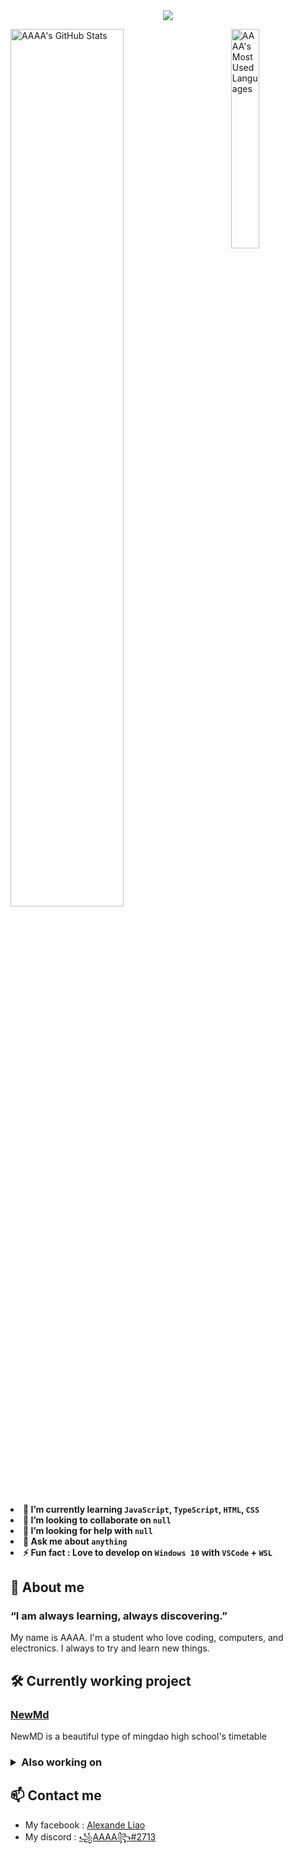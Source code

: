 <div align="center">
  <img src="https://readme-typing-svg.herokuapp.com?size=40&height=60&lines=Hello%2C+I'm+AAAA+!">
</div>

<div>
  <p>
  <span align="left">
  <img width="60%" src="https://github-readme-stats.vercel.app/api?username=Anonymous-AAAA&show_icons=true&theme=radical" title="AAAA's GitHub Stats">
  </span>
  <img align="right" width="30%" src="https://github-readme-stats.vercel.app/api/top-langs/?username=Anonymous-AAAA&langs_count=8" title="AAAA's Most Used Languages">
  </p>
  <h4>
  <li>🌱 I’m currently learning <code>JavaScript</code>, <code>TypeScript</code>, <code>HTML</code>, <code>CSS</code>
  <li>👯 I’m looking to collaborate on <code>null</code></li>
  <li>🤔 I’m looking for help with <code>null</code></li>
  <li>💬 Ask me about <code>anything</code></li>
  <li>⚡ Fun fact : Love to develop on <code>Windows 10</code> with <code>VSCode</code> + <code>WSL</code></li>
  </h4>
</div>

<div>
  <h2>💙 About me</h2>
  <h3><p>“I am always learning, always discovering.”</p></h3>
  <p>My name is AAAA. I'm a student who love coding, computers, and electronics. I always to try and learn new things.</p>
</div>

<div>
  <h2>🛠 Currently working project</h2>
  <h3><a href="https://github.com/TakeUFlab/md-web" title="md-web's GitHub page">NewMd</a></h3>
  <p>NewMD is a beautiful type of mingdao high school's timetable</p>
</div>

<h3>
<details>
  <summary>Also working on</summary>
  <p align="right">
  <em>These are my current projects. Some other are not listed here.</em>
  </p>
  <h5>Owned By Me</h5>
  <h6>
  <ul>
    <li><a href="https://github.com/TakeUFlab/md-web" title="md-web's GitHub page">NewMd</a> - a beautiful type of mingdao high school's timetable.</li>
    <li><a href="https://github.com/TakeUFlab/MdTimetableAPI" title="Mingdao Timetable API's GitHub page">Mingdao Timetable API</a> - an API for mingdao high school's timetable.</li>
    <!-- li><a href="https://github.com/Anonymous-AAAA/AAAA-Discordbot" title="AAAA-Discordbot's GitHub page">AAAA-Discordbot</a> - a discord bot for fetching video game's status.</li -->
    <!-- li><a href="https://github.com/Anonymous-AAAA/yoru-Discordbot" title="yoru-Discordbot's GitHub page">yoru-Discordbot</a> - a discord bot that can help prevent scams links.</li -->
    <li><a href="https://github.com/Anonymous-AAAA/Spacedesk-Viewer" title="Spacedesk-Viewer's GitHub page">Spacedesk-Viewer</a> - a spacedesk client app that can be used offline.</li>
    <!-- li><a href="https://github.com/Anonymous-AAAA/Computer-Tips" title="Computer-Tips's GitHub page">Computer-Tips</a> - a helpful documentation for Windows 10 users.</li -->
  </ul>
  </h6>
  <h5>Frequent Contributor Of</h5>
  <h6>
  <ul>
    <li><a href="https://github.com/Lipoic" title="Lipoic's GitHub page">Lipoic</a> - an online course platform.</li>
  </ul>
  </h6>
  </p>
</details>
</h3>

## 📫 Contact me
- My facebook : [Alexande Liao](https://www.facebook.com/alexandt.liao.90 "Facebook")
- My discord : [꧁AAAA꧂#2713](https://discord.com/users/755269122597585018 "Discord")
